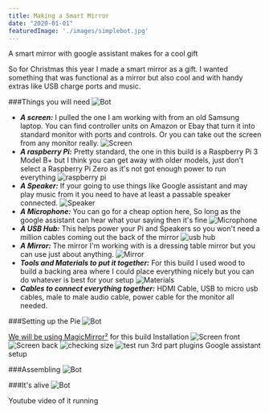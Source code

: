 ```yaml
---
title: Making a Smart Mirror
date: "2020-01-01"
featuredImage: './images/simplebot.jpg'
---
```

A smart mirror with google assistant makes for a cool gift
<!-- end -->

So for Christmas this year I made a smart mirror as a gift. I wanted something that was functional as a mirror but also cool and with handy extras like USB charge ports and music.

###Things you will need
![Bot](./images/bot.png)

* __*A screen:*__ I pulled the one I am working with from an old Samsung laptop. You can find controller units on Amazon or Ebay that turn it into standard monitor with ports and controls. Or you can take out the screen from any monitor really.
![Screen](./images/screen.jpg)
* __*A raspberry Pi:*__ Pretty standard, the one in this build is a Raspberry Pi 3 Model B+ but I think you can get away with older models, just don't select a Raspberry Pi Zero as it's not got enough power to run everything
![raspberry pi](./images/raspberrypi.jpg)
* __*A Speaker:*__ If your going to use things like Google assistant and may play music from it you need to have at least a passable speaker connected.
![Speaker](./images/speaker.jpg)
* __*A Microphone:*__ You can go for a cheap option here, So long as the google assistant can hear what your saying then it's fine
![Microphone](./images/microphone.jpg)
* __*A USB Hub:*__ This helps power your Pi and Speakers so you won't need a million cables coming out the back of the mirror
![usb hub](./images/usbhub.jpg)
* __*A Mirror:*__ The mirror I'm working with is a dressing table mirror but you can use just about anything.
![Mirror](./images/mirrorframe.jpg)
* __*Tools and Materials to put it together:*__ For this build I used wood to build a backing area where I could place everything nicely but you can do whatever is best for your setup
![Materials](./images/materials.jpg)
* __*Cables to connect everything together:*__ HDMI Cable, USB to micro usb cables, male to male audio cable, power cable for the monitor all needed.


###Setting up the Pie
![Bot](./images/bot.png)

[We will be using MagicMirror²](https://github.com/MichMich/MagicMirror) for this build
Installation
![Screen front](./images/screenfront.jpg)
![Screen back](./images/screenback.jpg)
![checking size](./images/makingsureitfits.jpg)
![test run](./images/testrunnomirror.jpg)
3rd part plugins
Google assistant setup

###Assembling
![Bot](./images/bot.png)

###It's alive
![Bot](./images/bot.png)

Youtube video of it running